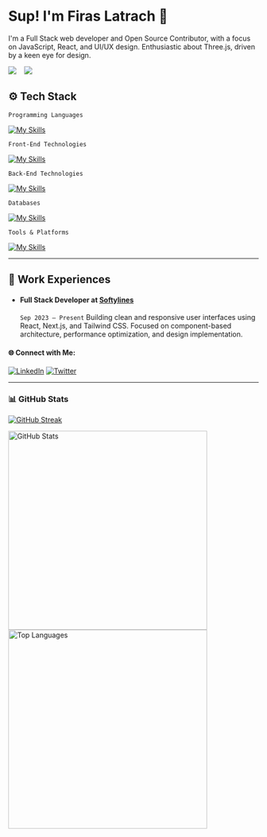 # Sup! I'm Firas Latrach 👋

I'm a Full Stack web developer and Open Source Contributor, with a focus on JavaScript, React, and UI/UX design. Enthusiastic about Three.js, driven by a keen eye for design.

<a href="https://x.com/Firas_Latrech" target="_blank" rel="noreferrer"><img src="https://img.shields.io/twitter/follow/ramxcodes?logo=twitter&style=for-the-badge&color=3382ed&labelColor=1c1917"/></a>&nbsp;&nbsp;&nbsp;
<a href="https://www.github.com/FirasLatrech" target="_blank" rel="noreferrer"><img src="https://img.shields.io/github/followers/ramxcodes?logo=github&style=for-the-badge&color=3382ed&labelColor=1c1917" /></a>&nbsp;&nbsp;&nbsp; 


## ⚙️ Tech Stack

```Programming Languages```

[![My Skills](https://skillicons.dev/icons?i=js,ts&theme=light)](https://skills.thijs.gg)

```Front-End Technologies```

[![My Skills](https://skillicons.dev/icons?i=nextjs,react,tailwind&theme=light)](https://skills.thijs.gg)

```Back-End Technologies```

[![My Skills](https://skillicons.dev/icons?i=nodejs,firebase,express,bun,prisma&theme=light)](https://skills.thijs.gg)

```Databases```

[![My Skills](https://skillicons.dev/icons?i=mongodb,postgres&theme=light)](https://skills.thijs.gg)

```Tools & Platforms```

[![My Skills](https://skillicons.dev/icons?i=powershell,vscode,replit,vite,md,git,github,postman,netlify,vercel,aws,gcp,figma&theme=light)](https://skills.thijs.gg)

---

## 🏢 Work Experiences

- #### Full Stack Developer at [Softylines]([https://www.softylines.com/])
  ```Sep 2023 – Present```
Building clean and responsive user interfaces using React, Next.js, and Tailwind CSS. Focused on component-based architecture, performance optimization, and design implementation.


<h4>🌐 Connect with Me:</h4>

[![LinkedIn](https://skillicons.dev/icons?i=linkedin)](https://www.linkedin.com/in/firaslatrech/)
[![Twitter](https://skillicons.dev/icons?i=twitter)](https://x.com/Firas_Latrech)


---

### 📊 GitHub Stats

<p align="left">
   <a href="https://www.github.com/FirasLatrech">
        <img alt="GitHub Streak" src="https://streak-stats.demolab.com?user=ramxcodes&theme=radical&border_radius=2.5"/>
   </a>
</p>

<p align="left">
<a href="https://www.github.com/FirasLatrech">
        <img alt="GitHub Stats" src="https://readme-stats.warengonzaga.com/api?username=ramxcodes&show_icons=true&count_private=true&theme=radical" width="400px"/>
</a>

<a href="https://www.github.com/FirasLatrech">
        <img alt="Top Languages" src="https://readme-stats.warengonzaga.com/api/top-langs?username=ramxcodes&layout=compact&theme=radical" width="400px"/>
</a>
</p>
